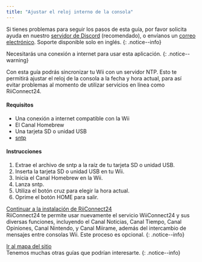 ```yaml
---
title: "Ajustar el reloj interno de la consola"
---
```


Si tienes problemas para seguir los pasos de esta guía, por favor solicita ayuda en nuestro [servidor de Discord](https://discord.gg/rc24) (recomendado), o envíanos un [correo electrónico](mailto:support@riiconnect24.net). Soporte disponible solo en inglés.
{: .notice--info}

Necesitarás una conexión a internet para usar esta aplicación.
{: .notice--warning}

Con esta guía podrás sincronizar tu Wii con un servidor NTP. Esto te permitirá ajustar el reloj de la consola a la fecha y hora actual, para así evitar problemas al momento de utilizar servicios en línea como RiiConnect24.

#### Requisitos
* Una conexión a internet compatible con la Wii
* El Canal Homebrew
* Una tarjeta SD o unidad USB
* [sntp](https://oscwii.org/library/app/sntp)

#### Instrucciones

1. Extrae el archivo de sntp a la raíz de tu tarjeta SD o unidad USB.
2. Inserta la tarjeta SD o unidad USB en tu Wii.
3. Inicia el Canal Homebrew en la Wii.
4. Lanza sntp.
5. Utiliza el botón cruz para elegir la hora actual.
6. Oprime el botón HOME para salir.

[Continuar a la instalación de RiiConnect24](riiconnect24)<br> RiiConnect24 te permite usar nuevamente el servicio WiiConnect24 y sus diversas funciones, incluyendo el Canal Noticias, Canal Tiempo, Canal Opiniones, Canal Nintendo, y Canal Miirame, además del intercambio de mensajes entre consolas Wii. Este proceso es opcional.
{: .notice--info}

[Ir al mapa del sitio](site-navigation)<br> Tenemos muchas otras guías que podrían interesarte.
{: .notice--info}
